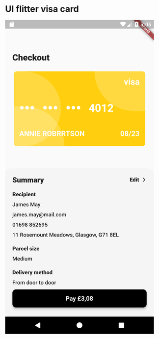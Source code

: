 # UI flitter visa card


<img src = 'https://raw.githubusercontent.com/mudiv/flitter-ui-visa-card/main/imgsapp/Screenshot_1684685114.png' ></img>
